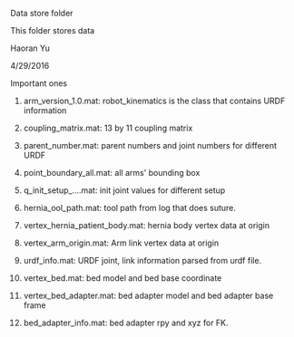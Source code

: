 Data store folder

This folder stores data

Haoran Yu

4/29/2016

Important ones

1. arm_version_1.0.mat: robot_kinematics is the class that contains URDF information

2. coupling_matrix.mat: 13 by 11 coupling matrix

3. parent_number.mat: parent numbers and joint numbers for different URDF

4. point_boundary_all.mat: all arms' bounding box

5. q_init_setup_....mat: init joint values for different setup

6. hernia_ool_path.mat: tool path from log that does suture.

7. vertex_hernia_patient_body.mat: hernia body vertex data at origin

8. vertex_arm_origin.mat: Arm link vertex data at origin

9. urdf_info.mat: URDF joint, link information parsed from urdf file.

10. vertex_bed.mat: bed model and bed base coordinate

11. vertex_bed_adapter.mat: bed adapter model and bed adapter base frame

12. bed_adapter_info.mat: bed adapter rpy and xyz for FK.